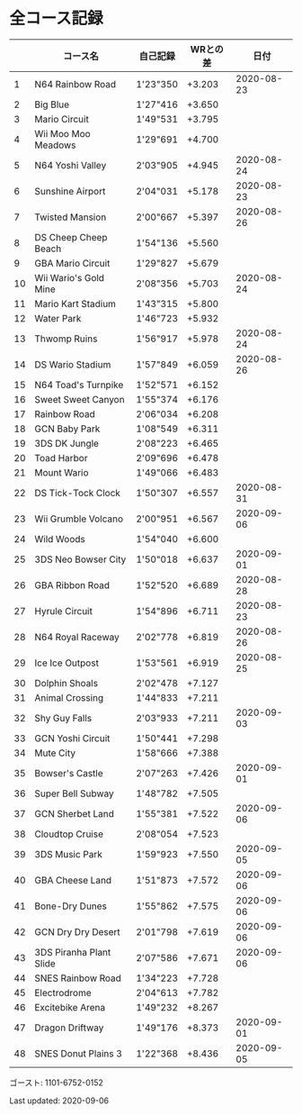 # 全コース記録

||コース名|自己記録|WRとの差|日付
|--|--|--|--|--|
|1|N64 Rainbow Road|1'23"350|+3.203|2020-08-23|
|2|Big Blue|1'27"416|+3.650||
|3|Mario Circuit|1'49"531|+3.795||
|4|Wii Moo Moo Meadows|1'29"691|+4.700||
|5|N64 Yoshi Valley|2'03"905|+4.945|2020-08-24|
|6|Sunshine Airport|2'04"031|+5.178|2020-08-23|
|7|Twisted Mansion|2'00"667|+5.397|2020-08-26|
|8|DS Cheep Cheep Beach|1'54"136|+5.560||
|9|GBA Mario Circuit|1'29"827|+5.679||
|10|Wii Wario's Gold Mine|2'08"356|+5.703|2020-08-24|
|11|Mario Kart Stadium|1'43"315|+5.800||
|12|Water Park|1'46"723|+5.932||
|13|Thwomp Ruins|1'56"917|+5.978|2020-08-24|
|14|DS Wario Stadium|1'57"849|+6.059|2020-08-26|
|15|N64 Toad's Turnpike|1'52"571|+6.152||
|16|Sweet Sweet Canyon|1'55"374|+6.176||
|17|Rainbow Road|2'06"034|+6.208||
|18|GCN Baby Park|1'08"549|+6.311||
|19|3DS DK Jungle|2'08"223|+6.465||
|20|Toad Harbor|2'09"696|+6.478||
|21|Mount Wario|1'49"066|+6.483||
|22|DS Tick-Tock Clock|1'50"307|+6.557|2020-08-31|
|23|Wii Grumble Volcano|2'00"951|+6.567|2020-09-06|
|24|Wild Woods|1'54"040|+6.600||
|25|3DS Neo Bowser City|1'50"018|+6.637|2020-09-01|
|26|GBA Ribbon Road|1'52"520|+6.689|2020-08-28|
|27|Hyrule Circuit|1'54"896|+6.711|2020-08-23|
|28|N64 Royal Raceway|2'02"778|+6.819|2020-08-26|
|29|Ice Ice Outpost|1'53"561|+6.919|2020-08-25|
|30|Dolphin Shoals|2'02"478|+7.127||
|31|Animal Crossing|1'44"833|+7.211||
|32|Shy Guy Falls|2'03"933|+7.211|2020-09-03|
|33|GCN Yoshi Circuit|1'50"441|+7.298||
|34|Mute City|1'58"666|+7.388||
|35|Bowser's Castle|2'07"263|+7.426|2020-09-01|
|36|Super Bell Subway|1'48"782|+7.505||
|37|GCN Sherbet Land|1'55"381|+7.522|2020-09-06|
|38|Cloudtop Cruise|2'08"054|+7.523||
|39|3DS Music Park|1'59"923|+7.550|2020-09-05|
|40|GBA Cheese Land|1'51"873|+7.572|2020-09-06|
|41|Bone-Dry Dunes|1'55"862|+7.575|2020-09-06|
|42|GCN Dry Dry Desert|2'01"798|+7.619|2020-09-06|
|43|3DS Piranha Plant Slide|2'07"586|+7.671|2020-09-06|
|44|SNES Rainbow Road|1'34"223|+7.728||
|45|Electrodrome|2'04"613|+7.782||
|46|Excitebike Arena|1'49"232|+8.267||
|47|Dragon Driftway|1'49"176|+8.373|2020-09-01|
|48|SNES Donut Plains 3|1'22"368|+8.436|2020-09-05|

ゴースト: 1101-6752-0152

Last updated: 2020-09-06
